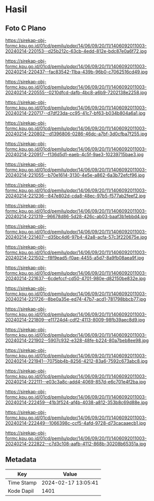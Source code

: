 # Hasil

## Foto C Plano

https://sirekap-obj-formc.kpu.go.id/01cd/pemilu/pdpr/14/06/09/20/11/1406092011003-20240214-220153--d25b212c-63cb-4edd-812e-bdc87e0a6f72.jpg

https://sirekap-obj-formc.kpu.go.id/01cd/pemilu/pdpr/14/06/09/20/11/1406092011003-20240214-220437--fac83542-11ba-439b-96b0-c7062516cd49.jpg

https://sirekap-obj-formc.kpu.go.id/01cd/pemilu/pdpr/14/06/09/20/11/1406092011003-20240214-220555--0210dfcd-dafb-4bc8-a6b9-7202138e2258.jpg

https://sirekap-obj-formc.kpu.go.id/01cd/pemilu/pdpr/14/06/09/20/11/1406092011003-20240214-220717--d7df23da-cc95-41c7-bf63-b034b804a6a1.jpg

https://sirekap-obj-formc.kpu.go.id/01cd/pemilu/pdpr/14/06/09/20/11/1406092011003-20240214-220802--d1396806-0286-46dc-a7bf-3d0cfba7f255.jpg

https://sirekap-obj-formc.kpu.go.id/01cd/pemilu/pdpr/14/06/09/20/11/1406092011003-20240214-220917--f136d5d1-eaeb-4c5f-9ae3-10239715bae3.jpg

https://sirekap-obj-formc.kpu.go.id/01cd/pemilu/pdpr/14/06/09/20/11/1406092011003-20240214-221055--b70e1614-3130-4e5e-a862-6a3b72efcf96.jpg

https://sirekap-obj-formc.kpu.go.id/01cd/pemilu/pdpr/14/06/09/20/11/1406092011003-20240214-221236--847e802d-cda8-48ec-97b5-f577ab2feef2.jpg

https://sirekap-obj-formc.kpu.go.id/01cd/pemilu/pdpr/14/06/09/20/11/1406092011003-20240214-221319--96678d86-5d28-426c-ab03-baaf3b1ebbd4.jpg

https://sirekap-obj-formc.kpu.go.id/01cd/pemilu/pdpr/14/06/09/20/11/1406092011003-20240214-221407--d35bc4d6-97b4-42a8-acfa-57c3f220675e.jpg

https://sirekap-obj-formc.kpu.go.id/01cd/pemilu/pdpr/14/06/09/20/11/1406092011003-20240214-221502--f8f9ead5-f0ae-4455-a5d7-8a9fb08aea9f.jpg

https://sirekap-obj-formc.kpu.go.id/01cd/pemilu/pdpr/14/06/09/20/11/1406092011003-20240214-221637--6cdefccf-cd50-4701-980e-d82150be832e.jpg

https://sirekap-obj-formc.kpu.go.id/01cd/pemilu/pdpr/14/06/09/20/11/1406092011003-20240214-221726--8be0a35e-ed74-47b7-acd1-781798bbcb77.jpg

https://sirekap-obj-formc.kpu.go.id/01cd/pemilu/pdpr/14/06/09/20/11/1406092011003-20240214-221809--e11724d4-cdf2-4113-8009-98fb39aec8d9.jpg

https://sirekap-obj-formc.kpu.go.id/01cd/pemilu/pdpr/14/06/09/20/11/1406092011003-20240214-221902--5907c932-e328-48fe-b224-80a7beb8ee98.jpg

https://sirekap-obj-formc.kpu.go.id/01cd/pemilu/pdpr/14/06/09/20/11/1406092011003-20240214-221941--7075bb4b-8256-4212-83a6-7592c673abc8.jpg

https://sirekap-obj-formc.kpu.go.id/01cd/pemilu/pdpr/14/06/09/20/11/1406092011003-20240214-222111--e03c3a8c-add4-4069-857d-e6c701e4f2ba.jpg

https://sirekap-obj-formc.kpu.go.id/01cd/pemilu/pdpr/14/06/09/20/11/1406092011003-20240214-222459--41b3f524-af4b-4038-a812-353b8c69d88e.jpg

https://sirekap-obj-formc.kpu.go.id/01cd/pemilu/pdpr/14/06/09/20/11/1406092011003-20240214-222449--1066398c-ccf5-4afd-9728-d73cacaaecb1.jpg

https://sirekap-obj-formc.kpu.go.id/01cd/pemilu/pdpr/14/06/09/20/11/1406092011003-20240214-222822--c7d3c108-aafb-4112-868b-30208b65351a.jpg


## Metadata

| Key        | Value               |
| ---------- | ------------------- |
| Time Stamp | 2024-02-17 13:05:41 |
| Kode Dapil | 1401                |



